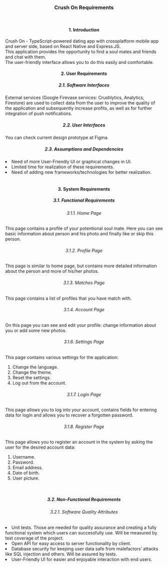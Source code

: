 <div align="center"><h3>Crush On Requirements</h3></div>
<br/>
<div align="center"><h4>1. Introduction</h4></div>
Crush On - TypeScript-powered dating app with crossplatform mobile app and server side, based on React Native and Express.JS.
<br/>
This application provides the opportunity to find a soul mates and friends and chat with them.
<br/>
The user-friendly interface allows you to do this easily and comfortable.
<br/>
<div align="center"><h4>2. User Requirements</h4></div>
<div align="center"><h5>2.1. Software Interfaces</h5></div>
External services (Google Firevase services: Crushlytics, Analytics, Firestore) are used to collect data from the user to improve the quality of the application and subsequently increase profits, as well as for further integration of push notifications.
<br/>
<div align="center"><h5>2.2. User Interfaces</h5></div>
You can check current design prototype at <a>Figma</a>.
<br/>
<div align="center"><h5>2.3. Assumptions and Dependencies</h5></div>
<li>Need of more User-Friendly UI or graphical changes in UI.</li>
<li>Limited time for realization of these requirements.</li>
<li>Need of adding new frameworks/technologies for better realization.</li>
<br/>
<div align="center"><h4>3. System Requirements</h4></div>
<div align="center"><h5>3.1. Functional Requirements</h5></div>
<div align="center"><h6>3.1.1. Home Page</h6></div>
This page contains a profile of your potentional soul mate. Here you can see basic information about person and his photo and finally like or skip this person. 
<div align="center"><h6>3.1.2. Profile Page</h6></div>
This page is similar to home page, but contains more detailed information about the person and more of his/her photos.
<div align="center"><h6>3.1.3. Matches Page</h6></div>
This page contains a list of profiles that you have match with.
<div align="center"><h6>3.1.4. Account Page</h6></div>
On this page you can see and edit your profile: change information about you or add some new photos.
<div align="center"><h6>3.1.6. Settings Page</h6></div>
This page contains various settings for the application:
<ol>
    <li>Change the language.</li>
    <li>Change the theme.</li>
    <li>Reset the settings.</li>
    <li>Log out from the account.</li>
</ol>
<div align="center"><h6>3.1.7. Login Page</h6></div>
This page allows you to log into your account, contains fields for entering data for login and allows you to recover a forgotten password.
<div align="center"><h6>3.1.8. Register Page</h6></div>
This page allows you to register an account in the system by asking the user for the desired account data:
<ol>
    <li>Username.</li>
    <li>Password.</li>
    <li>Email address.</li>
    <li>Date of birth.</li>
    <li>User picture.</li>
</ol>
<br/>
<div align="center"><h5>3.2. Non-Functional Requirements</h5></div>
<div align="center"><h6>3.2.1. Software Quality Attributes</h6></div>
<li>Unit tests. Those are needed for quality assurance and creating a fully functional system which users can successfully use. Will be measured by test coverage of the project.</li>
<li>Open API for easy access to server functionality by client.</li> 
<li>Database security for keeping user data safe from malefactors’ attacks like SQL injection and others. Will be assured by tests.</li>
<li>User-Friendly UI for easier and enjoyable interaction with end users.</li>
